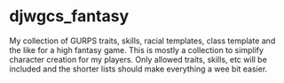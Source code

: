 # djwgcs_fantasy
My collection of GURPS traits, skills, racial templates, class template and the like for a high fantasy game. 
This is mostly a collection to simplify character creation for my players. Only allowed traits, skills, etc will be included and the shorter lists should make everything a wee bit easier.
